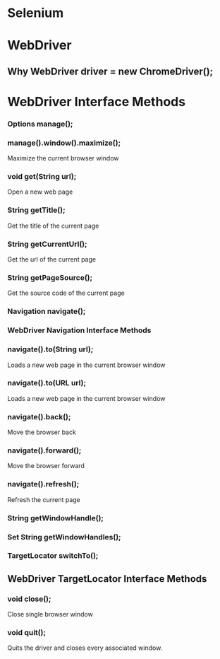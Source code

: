 # Selenium

# WebDriver

## Why WebDriver driver = new ChromeDriver();



# WebDriver Interface Methods

### Options manage();

### manage().window().maximize();

Maximize the current browser window

### void get(String url);

Open a new web page

### String getTitle();

Get the title of the current page

### String getCurrentUrl();

Get the url of the current page

### String getPageSource();

Get the source code of the current page

### Navigation navigate();

### WebDriver Navigation Interface Methods 

### navigate().to(String url);

Loads a new web page in the current browser window

### navigate().to(URL url);

Loads a new web page in the current browser window

### navigate().back();

Move the browser back

### navigate().forward();

Move the browser forward

### navigate().refresh();

Refresh the current page

### String getWindowHandle();

### Set String getWindowHandles();

### TargetLocator switchTo();

## WebDriver TargetLocator Interface Methods

### void close();

Close single browser window

### void quit();

Quits the driver and closes every associated window.


















